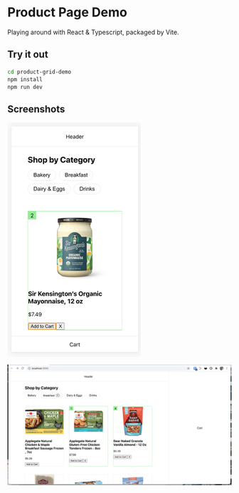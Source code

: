 # Product Page Demo

Playing around with React & Typescript, packaged by Vite.

## Try it out
```bash
cd product-grid-demo
npm install
npm run dev
```

## Screenshots
<img src="./screenshot-mobile.png" alt="Mobile view" width="300">

![Desktop view](./screenshot-desktop.png)
